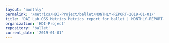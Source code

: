```yaml
---
layout: 'monthly'
permalink: '/metrics/HDI-Project/ballet/MONTHLY-REPORT-2019-01-01/'
title: 'DAI Lab OSS Metrics Metrics report for ballet | MONTHLY-REPORT-2019-01-01'
organization: 'HDI-Project'
repository: 'ballet'
current_date: '2019-01-01'
---
```

